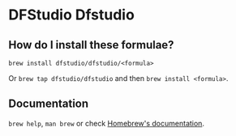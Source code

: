 # DFStudio Dfstudio

## How do I install these formulae?

`brew install dfstudio/dfstudio/<formula>`

Or `brew tap dfstudio/dfstudio` and then `brew install <formula>`.

## Documentation

`brew help`, `man brew` or check [Homebrew's documentation](https://docs.brew.sh).
